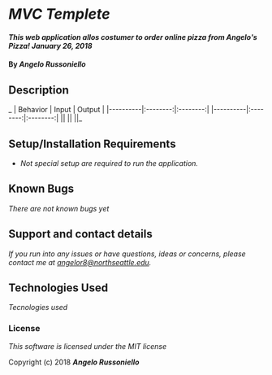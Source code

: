 # _MVC Templete_

#### _This web application allos costumer to order online pizza from Angelo's Pizza! January 26, 2018_

#### By _**Angelo Russoniello**_

## Description
_
| Behavior |  Input   |  Output  |
|----------|:--------:|:--------:|
|----------|:--------:|:--------:|
|| || ||_

## Setup/Installation Requirements

* _Not special setup are required to run the application._


## Known Bugs

_There are not known bugs yet_

## Support and contact details

_If you run into any issues or have questions, ideas or concerns, please contact me at angelor8@northseattle.edu._

## Technologies Used

_Tecnologies used_

### License

*This software is licensed under the MIT license*

Copyright (c) 2018 **_Angelo Russoniello_**

